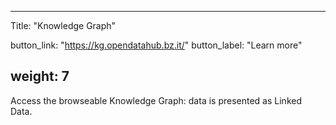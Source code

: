 

---
Title: "Knowledge Graph"

button_link: "https://kg.opendatahub.bz.it/"
button_label: "Learn more"

weight: 7
---

Access the browseable Knowledge Graph: data is presented as Linked Data.
